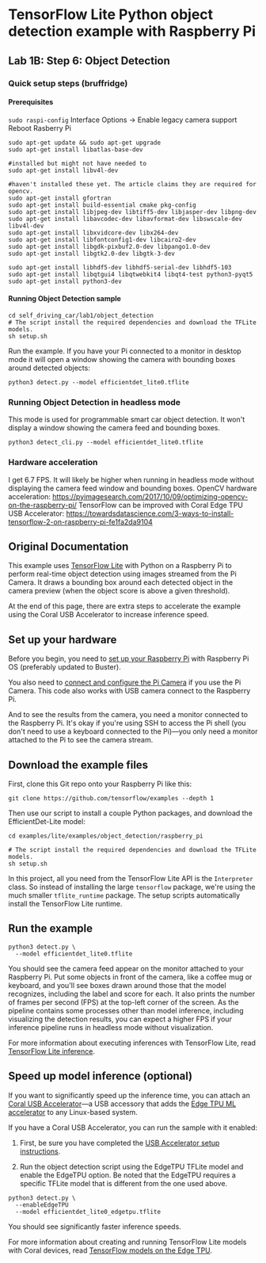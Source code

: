 # TensorFlow Lite Python object detection example with Raspberry Pi

## Lab 1B: Step 6: Object Detection

### Quick setup steps (bruffridge)

#### Prerequisites

`sudo raspi-config`
Interface Options -> Enable legacy camera support
Reboot Rasberry Pi

```
sudo apt-get update && sudo apt-get upgrade
sudo apt-get install libatlas-base-dev

#installed but might not have needed to
sudo apt-get install libv4l-dev

#haven't installed these yet. The article claims they are required for opencv.
sudo apt-get install gfortran
sudo apt-get install build-essential cmake pkg-config
sudo apt-get install libjpeg-dev libtiff5-dev libjasper-dev libpng-dev
sudo apt-get install libavcodec-dev libavformat-dev libswscale-dev libv4l-dev
sudo apt-get install libxvidcore-dev libx264-dev
sudo apt-get install libfontconfig1-dev libcairo2-dev
sudo apt-get install libgdk-pixbuf2.0-dev libpango1.0-dev
sudo apt-get install libgtk2.0-dev libgtk-3-dev

sudo apt-get install libhdf5-dev libhdf5-serial-dev libhdf5-103
sudo apt-get install libqtgui4 libqtwebkit4 libqt4-test python3-pyqt5
sudo apt-get install python3-dev
```

#### Running Object Detection sample

```
cd self_driving_car/lab1/object_detection
# The script install the required dependencies and download the TFLite models.
sh setup.sh
```

Run the example. If you have your Pi connected to a monitor in desktop mode it will open a window showing the camera with bounding boxes around detected objects:
```
python3 detect.py --model efficientdet_lite0.tflite
```

### Running Object Detection in headless mode

This mode is used for programmable smart car object detection. It won't display a window showing the camera feed and bounding boxes.
```
python3 detect_cli.py --model efficientdet_lite0.tflite
```

### Hardware acceleration

I get 6.7 FPS. It will likely be higher when running in headless mode without displaying the camera feed window and bounding boxes.
OpenCV hardware acceleration: https://pyimagesearch.com/2017/10/09/optimizing-opencv-on-the-raspberry-pi/
TensorFlow can be improved with Coral Edge TPU USB Accelerator: https://towardsdatascience.com/3-ways-to-install-tensorflow-2-on-raspberry-pi-fe1fa2da9104


## Original Documentation

This example uses [TensorFlow Lite](https://tensorflow.org/lite) with Python on
a Raspberry Pi to perform real-time object detection using images streamed from
the Pi Camera. It draws a bounding box around each detected object in the camera
preview (when the object score is above a given threshold).

At the end of this page, there are extra steps to accelerate the example using
the Coral USB Accelerator to increase inference speed.

## Set up your hardware

Before you begin, you need to
[set up your Raspberry Pi](https://projects.raspberrypi.org/en/projects/raspberry-pi-setting-up)
with Raspberry Pi OS (preferably updated to Buster).

You also need to
[connect and configure the Pi Camera](https://www.raspberrypi.org/documentation/configuration/camera.md)
if you use the Pi Camera. This code also works with USB camera connect to the
Raspberry Pi.

And to see the results from the camera, you need a monitor connected to the
Raspberry Pi. It's okay if you're using SSH to access the Pi shell (you don't
need to use a keyboard connected to the Pi)—you only need a monitor attached to
the Pi to see the camera stream.

## Download the example files

First, clone this Git repo onto your Raspberry Pi like this:

```
git clone https://github.com/tensorflow/examples --depth 1
```

Then use our script to install a couple Python packages, and download the
EfficientDet-Lite model:

```
cd examples/lite/examples/object_detection/raspberry_pi

# The script install the required dependencies and download the TFLite models.
sh setup.sh
```

In this project, all you need from the TensorFlow Lite API is the `Interpreter`
class. So instead of installing the large `tensorflow` package, we're using the
much smaller `tflite_runtime` package. The setup scripts automatically install
the TensorFlow Lite runtime.

## Run the example

```
python3 detect.py \
  --model efficientdet_lite0.tflite
```

You should see the camera feed appear on the monitor attached to your Raspberry
Pi. Put some objects in front of the camera, like a coffee mug or keyboard, and
you'll see boxes drawn around those that the model recognizes, including the
label and score for each. It also prints the number of frames per second (FPS)
at the top-left corner of the screen. As the pipeline contains some processes
other than model inference, including visualizing the detection results, you can
expect a higher FPS if your inference pipeline runs in headless mode without
visualization.

For more information about executing inferences with TensorFlow Lite, read
[TensorFlow Lite inference](https://www.tensorflow.org/lite/guide/inference).

## Speed up model inference (optional)

If you want to significantly speed up the inference time, you can attach an
[Coral USB Accelerator](https://coral.withgoogle.com/products/accelerator)—a USB
accessory that adds the
[Edge TPU ML accelerator](https://coral.withgoogle.com/docs/edgetpu/faq/) to any
Linux-based system.

If you have a Coral USB Accelerator, you can run the sample with it enabled:

1.  First, be sure you have completed the
    [USB Accelerator setup instructions](https://coral.withgoogle.com/docs/accelerator/get-started/).

2.  Run the object detection script using the EdgeTPU TFLite model and enable
    the EdgeTPU option. Be noted that the EdgeTPU requires a specific TFLite
    model that is different from the one used above.

```
python3 detect.py \
  --enableEdgeTPU
  --model efficientdet_lite0_edgetpu.tflite
```

You should see significantly faster inference speeds.

For more information about creating and running TensorFlow Lite models with
Coral devices, read
[TensorFlow models on the Edge TPU](https://coral.withgoogle.com/docs/edgetpu/models-intro/).
